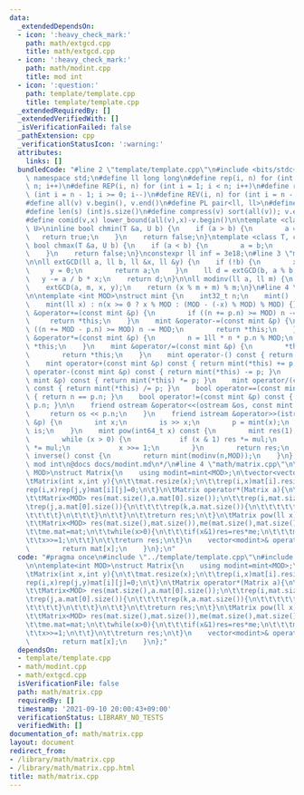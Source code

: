 ```yaml
---
data:
  _extendedDependsOn:
  - icon: ':heavy_check_mark:'
    path: math/extgcd.cpp
    title: math/extgcd.cpp
  - icon: ':heavy_check_mark:'
    path: math/modint.cpp
    title: mod int
  - icon: ':question:'
    path: template/template.cpp
    title: template/template.cpp
  _extendedRequiredBy: []
  _extendedVerifiedWith: []
  _isVerificationFailed: false
  _pathExtension: cpp
  _verificationStatusIcon: ':warning:'
  attributes:
    links: []
  bundledCode: "#line 2 \"template/template.cpp\"\n#include <bits/stdc++.h>\nusing\
    \ namespace std;\n#define ll long long\n#define rep(i, n) for (int i = 0; i <\
    \ n; i++)\n#define REP(i, n) for (int i = 1; i < n; i++)\n#define rev(i, n) for\
    \ (int i = n - 1; i >= 0; i--)\n#define REV(i, n) for (int i = n - 1; i > 0; i--)\n\
    #define all(v) v.begin(), v.end()\n#define PL pair<ll, ll>\n#define PI pair<int,int>\n\
    #define len(s) (int)s.size()\n#define compress(v) sort(all(v)); v.erase(unique(all(v)),v.end());\n\
    #define comid(v,x) lower_bound(all(v),x)-v.begin()\n\ntemplate <class T, class\
    \ U>\ninline bool chmin(T &a, U b) {\n    if (a > b) {\n        a = b;\n     \
    \   return true;\n    }\n    return false;\n}\ntemplate <class T, class U>\ninline\
    \ bool chmax(T &a, U b) {\n    if (a < b) {\n        a = b;\n        return true;\n\
    \    }\n    return false;\n}\nconstexpr ll inf = 3e18;\n#line 3 \"math/extgcd.cpp\"\
    \n\nll extGCD(ll a, ll b, ll &x, ll &y) {\n    if (!b) {\n        x = 1;\n   \
    \     y = 0;\n        return a;\n    }\n    ll d = extGCD(b, a % b, y, x);\n \
    \   y -= a / b * x;\n    return d;\n}\n\nll modinv(ll a, ll m) {\n    ll x, y;\n\
    \    extGCD(a, m, x, y);\n    return (x % m + m) % m;\n}\n#line 4 \"math/modint.cpp\"\
    \n\ntemplate <int MOD>\nstruct mint {\n    int32_t n;\n    mint() : n(0) {}\n\
    \    mint(ll x) : n(x >= 0 ? x % MOD : (MOD - (-x) % MOD) % MOD) {}\n\n    mint\
    \ &operator+=(const mint &p) {\n        if ((n += p.n) >= MOD) n -= MOD;\n   \
    \     return *this;\n    }\n    mint &operator-=(const mint &p) {\n        if\
    \ ((n += MOD - p.n) >= MOD) n -= MOD;\n        return *this;\n    }\n    mint\
    \ &operator*=(const mint &p) {\n        n = 1ll * n * p.n % MOD;\n        return\
    \ *this;\n    }\n    mint &operator/=(const mint &p) {\n        *this *= p.inverse();\n\
    \        return *this;\n    }\n    mint operator-() const { return mint(-n); }\n\
    \    mint operator+(const mint &p) const { return mint(*this) += p; }\n    mint\
    \ operator-(const mint &p) const { return mint(*this) -= p; }\n    mint operator*(const\
    \ mint &p) const { return mint(*this) *= p; }\n    mint operator/(const mint &p)\
    \ const { return mint(*this) /= p; }\n    bool operator==(const mint &p) const\
    \ { return n == p.n; }\n    bool operator!=(const mint &p) const { return n !=\
    \ p.n; }\n\n    friend ostream &operator<<(ostream &os, const mint &p) {\n   \
    \     return os << p.n;\n    }\n    friend istream &operator>>(istream &is, mint\
    \ &p) {\n        int x;\n        is >> x;\n        p = mint(x);\n        return\
    \ is;\n    }\n    mint pow(int64_t x) const {\n        mint res(1), mul(n);\n\
    \        while (x > 0) {\n            if (x & 1) res *= mul;\n            mul\
    \ *= mul;\n            x >>= 1;\n        }\n        return res;\n    }\n    mint\
    \ inverse() const {\n        return mint(modinv(n,MOD));\n    }\n};\n/*\n@brief\
    \ mod int\n@docs docs/modint.md\n*/\n#line 4 \"math/matrix.cpp\"\n\ntemplate<int\
    \ MOD>\nstruct Matrix{\n    using modint=mint<MOD>;\n\tvector<vector<modint>>mat;\n\
    \tMatrix(int x,int y){\n\t\tmat.resize(x);\n\t\trep(i,x)mat[i].resize(y);\n\t\t\
    rep(i,x)rep(j,y)mat[i][j]=0;\n\t}\n\tMatrix operator*(Matrix a){\n\t\tassert(mat[0].size()==a.mat.size());\n\
    \t\tMatrix<MOD> res(mat.size(),a.mat[0].size());\n\t\trep(i,mat.size()){\n\t\t\
    \trep(j,a.mat[0].size()){\n\t\t\t\trep(k,a.mat.size()){\n\t\t\t\t\tres.mat[i][j]+=mat[i][k]*a.mat[k][j];\n\
    \t\t\t\t}\n\t\t\t}\n\t\t}\n\t\treturn res;\n\t}\n\tMatrix pow(ll x){\n\t\tassert(mat.size()==mat[0].size());\n\
    \t\tMatrix<MOD> res(mat.size(),mat.size()),me(mat.size(),mat.size());\n\t\trep(i,mat.size())res.mat[i][i]=1;\n\
    \t\tme.mat=mat;\n\t\twhile(x>0){\n\t\t\tif(x&1)res=res*me;\n\t\t\tme=me*me;\n\t\
    \t\tx>>=1;\n\t\t}\n\t\treturn res;\n\t}\n    vector<modint>& operator[](int x){\n\
    \        return mat[x];\n    }\n};\n"
  code: "#pragma once\n#include \"../template/template.cpp\"\n#include \"modint.cpp\"\
    \n\ntemplate<int MOD>\nstruct Matrix{\n    using modint=mint<MOD>;\n\tvector<vector<modint>>mat;\n\
    \tMatrix(int x,int y){\n\t\tmat.resize(x);\n\t\trep(i,x)mat[i].resize(y);\n\t\t\
    rep(i,x)rep(j,y)mat[i][j]=0;\n\t}\n\tMatrix operator*(Matrix a){\n\t\tassert(mat[0].size()==a.mat.size());\n\
    \t\tMatrix<MOD> res(mat.size(),a.mat[0].size());\n\t\trep(i,mat.size()){\n\t\t\
    \trep(j,a.mat[0].size()){\n\t\t\t\trep(k,a.mat.size()){\n\t\t\t\t\tres.mat[i][j]+=mat[i][k]*a.mat[k][j];\n\
    \t\t\t\t}\n\t\t\t}\n\t\t}\n\t\treturn res;\n\t}\n\tMatrix pow(ll x){\n\t\tassert(mat.size()==mat[0].size());\n\
    \t\tMatrix<MOD> res(mat.size(),mat.size()),me(mat.size(),mat.size());\n\t\trep(i,mat.size())res.mat[i][i]=1;\n\
    \t\tme.mat=mat;\n\t\twhile(x>0){\n\t\t\tif(x&1)res=res*me;\n\t\t\tme=me*me;\n\t\
    \t\tx>>=1;\n\t\t}\n\t\treturn res;\n\t}\n    vector<modint>& operator[](int x){\n\
    \        return mat[x];\n    }\n};"
  dependsOn:
  - template/template.cpp
  - math/modint.cpp
  - math/extgcd.cpp
  isVerificationFile: false
  path: math/matrix.cpp
  requiredBy: []
  timestamp: '2021-09-10 20:00:43+09:00'
  verificationStatus: LIBRARY_NO_TESTS
  verifiedWith: []
documentation_of: math/matrix.cpp
layout: document
redirect_from:
- /library/math/matrix.cpp
- /library/math/matrix.cpp.html
title: math/matrix.cpp
---
```

